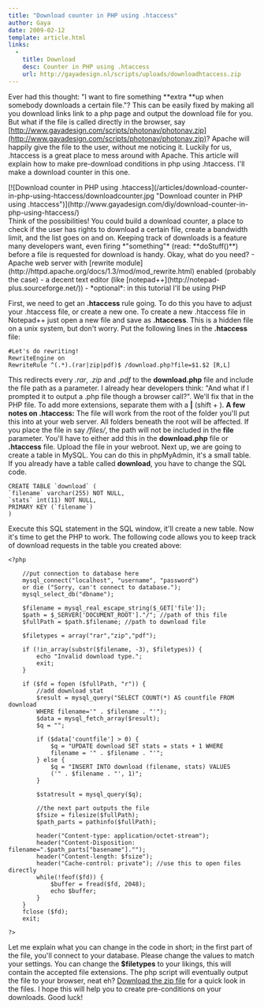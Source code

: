 ```yaml
---
title: "Download counter in PHP using .htaccess"
author: Gaya
date: 2009-02-12
template: article.html
links:
  -
    title: Download
    desc: Counter in PHP using .htaccess
    url: http://gayadesign.nl/scripts/uploads/downloadhtaccess.zip
---
```

Ever had this thought: "I want to fire something **extra **up when somebody downloads a certain file."? This can be easily fixed by making all you download links link to a php page and output the download file for you. But what if the file is called directly in the browser, say [http://www.gayadesign.com/scripts/photonav/photonav.zip](http://www.gayadesign.com/scripts/photonav/photonav.zip)? Apache will happily give the file to the user, without me noticing it. Luckily for us, .htaccess is a great place to mess around with Apache. This article will explain how to make pre-download conditions in php using .htaccess. I'll make a download counter in this one.

<div class="border">[![Download counter in PHP using .htaccess](/articles/download-counter-in-php-using-htaccess/downloadcounter.jpg "Download counter in PHP using .htaccess")](http://www.gayadesign.com/diy/download-counter-in-php-using-htaccess/)</div><span id="more-137"></span> Think of the possibilities! You could build a download counter, a place to check if the user has rights to download a certain file, create a bandwidth limit, and the list goes on and on. Keeping track of downloads is a feature many developers want, even firing *"something"* (read: **doStuff()**) before a file is requested for download is handy. Okay, what do you need? - Apache web server with [rewrite module](http://httpd.apache.org/docs/1.3/mod/mod_rewrite.html) enabled (probably the case)
- a decent text editor (like [notepad++](http://notepad-plus.sourceforge.net/))
- *optional*: in this tutorial I'll be using PHP

 First, we need to get an **.htaccess** rule going. To do this you have to adjust your .htaccess file, or create a new one. To create a new .htaccess file in Notepad++ just open a new file and save as **.htaccess**. This is a hidden file on a unix system, but don't worry. Put the following lines in the **.htaccess** file: 
```clike
#Let's do rewriting!
RewriteEngine on
RewriteRule ^(.*).(rar|zip|pdf)$ /download.php?file=$1.$2 [R,L]
```
 This redirects every *.rar*, *.zip* and *.pdf* to the **download.php** file and include the file path as a parameter. I already hear developers think: "And what if I prompted it to output a .php file though a browser call?". We'll fix that in the PHP file. To add more extensions, separate them with a **|** (shift + ). **A few notes on .htaccess:** The file will work from the root of the folder you'll put this into at your web server. All folders beneath the root will be affected. If you place the file in say */files/*, the path will not be included in the **file** parameter. You'll have to either add this in the **download.php** file or **.htaccess** file. Upload the file in your webroot. Next up, we are going to create a table in MySQL. You can do this in phpMyAdmin, it's a small table. If you already have a table called **download**, you have to change the SQL code. 
```clike
CREATE TABLE `download` (
`filename` varchar(255) NOT NULL,
`stats` int(11) NOT NULL,
PRIMARY KEY (`filename`)
)
```
 Execute this SQL statement in the SQL window, it'll create a new table. Now it's time to get the PHP to work. The following code allows you to keep track of download requests in the table you created above: 
```clike
<?php

    //put connection to database here
    mysql_connect("localhost", "username", "password")
    or die ("Sorry, can't connect to database.");
    mysql_select_db("dbname");

    $filename = mysql_real_escape_string($_GET['file']);
    $path = $_SERVER['DOCUMENT_ROOT']."/"; //path of this file
    $fullPath = $path.$filename; //path to download file
    
    $filetypes = array("rar","zip","pdf");
    
    if (!in_array(substr($filename, -3), $filetypes)) {
        echo "Invalid download type.";
        exit;
    }

    if ($fd = fopen ($fullPath, "r")) {
        //add download stat
        $result = mysql_query("SELECT COUNT(*) AS countfile FROM download
        WHERE filename='" . $filename . "'");
        $data = mysql_fetch_array($result);
        $q = "";
    
        if ($data['countfile'] > 0) {
            $q = "UPDATE download SET stats = stats + 1 WHERE
            filename = '" . $filename . "'";
        } else {
            $q = "INSERT INTO download (filename, stats) VALUES
            ('" . $filename . "', 1)";
        }
        
        $statresult = mysql_query($q);
        
        //the next part outputs the file
        $fsize = filesize($fullPath);
        $path_parts = pathinfo($fullPath);
        
        header("Content-type: application/octet-stream");
        header("Content-Disposition: filename=".$path_parts["basename"]."");
        header("Content-length: $fsize");
        header("Cache-control: private"); //use this to open files directly
        while(!feof($fd)) {
            $buffer = fread($fd, 2048);
            echo $buffer;
        }
    }
    fclose ($fd);
    exit;

?>
```
 Let me explain what you can change in the code in short; in the first part of the file, you'll connect to your database. Please change the values to match your settings. You can change the **$filetypes** to your likings, this will contain the accepted file extensions. The php script will eventually output the file to your browser, neat eh? [Download the zip file](http://gayadesign.nl/scripts/uploads/downloadhtaccess.zip) for a quick look in the files. I hope this will help you to create pre-conditions on your downloads. Good luck!